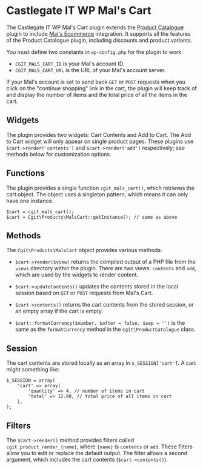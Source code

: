 # Castlegate IT WP Mal's Cart #

The Castlegate IT WP Mal's Cart plugin extends the [Product Catalogue](http://github.com/castlegateit/cgit-wp-product-catalogue) plugin to include [Mal's Ecommerce](http://www.mals-e.com/) integration. It supports all the features of the Product Catalogue plugin, including discounts and product variants.

You must define two constants in `wp-config.php` for the plugin to work:

*   `CGIT_MALS_CART_ID` is your Mal's account ID.
*   `CGIT_MALS_CART_URL` is the URL of your Mal's account server.

If your Mal's account is set to send back `GET` or `POST` requests when you click on the "continue shopping" link in the cart, the plugin will keep track of and display the number of items and the total price of all the items in the cart.

## Widgets ##

The plugin provides two widgets: Cart Contents and Add to Cart. The Add to Cart widget will only appear on single product pages. These plugins use `$cart->render('contents')` and `$cart->render('add')` respectively; see methods below for customization options.

## Functions ##

The plugin provides a single function `cgit_mals_cart()`, which retrieves the cart object. The object uses a singleton pattern, which means it can only have one instance.

    $cart = cgit_mals_cart();
    $cart = Cgit\Products\MalsCart::getInstance(); // same as above

## Methods ##

The `Cgit\Products\MalsCart` object provides various methods:

*   `$cart->render($view)` returns the compiled output of a PHP file from the `views` directory within the plugin. There are two views: `contents` and `add`, which are used by the widgets to render content.

*   `$cart->updateContents()` updates the contents stored in the local session based on `GET` or `POST` requests from Mal's Cart.

*   `$cart->contents()` returns the cart contents from the stored session, or an empty array if the cart is empty.

*   `$cart::formatCurrency($number, $after = false, $sep = '')` is the same as the `formatCurrency` method in the `Cgit\ProductCatalogue` class.

## Session ##

The cart contents are stored locally as an array in `$_SESSION['cart']`. A cart might something like:

    $_SESSION = array(
        'cart' => array(
            'quantity' => 4, // number of items in cart
            'total' => 12.80, // total price of all items in cart
        ),
    );

## Filters ##

The `$cart->render()` method provides filters called `cgit_product_render_{name}`, where `{name}` is `contents` or `add`. These filters allow you to edit or replace the default output. The filter allows a second argument, which includes the cart contents (`$cart->contents()`).
